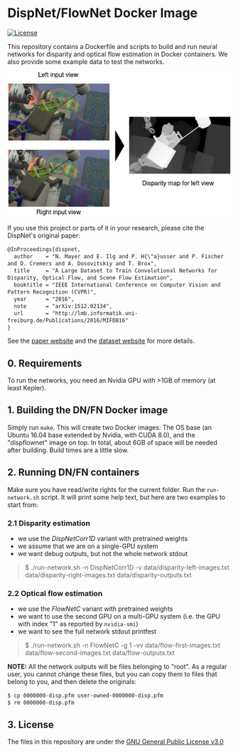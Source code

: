 # DispNet/FlowNet Docker Image

[![License](https://img.shields.io/badge/license-GPLv3-blue.svg)](LICENSE)

This repository contains a Dockerfile and scripts to build and run neural networks for disparity and optical flow estimation in Docker containers. We also provide some example data to test the networks. 

![Teaser](data/teaser.png)

If you use this project or parts of it in your research, please cite the DispNet's original paper:

    @InProceedings{dispnet,
      author    = "N. Mayer and E. Ilg and P. H{\"a}usser and P. Fischer and D. Cremers and A. Dosovitskiy and T. Brox",
      title     = "A Large Dataset to Train Convolutional Networks for Disparity, Optical Flow, and Scene Flow Estimation",
      booktitle = "IEEE International Conference on Computer Vision and Pattern Recognition (CVPR)",
      year      = "2016",
      note      = "arXiv:1512.02134",
      url       = "http://lmb.informatik.uni-freiburg.de/Publications/2016/MIFDB16"
    }

See the [paper website](http://lmb.informatik.uni-freiburg.de/Publications/2016/MIFDB16) and the [dataset website](https://lmb.informatik.uni-freiburg.de/resources/datasets/SceneFlowDatasets.en.html) for more details.

## 0. Requirements

To run the networks, you need an Nvidia GPU with >1GB of memory (at least Kepler).


## 1. Building the DN/FN Docker image

Simply run `make`. This will create two Docker images: The OS base (an Ubuntu 16.04 base extended by Nvidia, with CUDA 8.0), and the "dispflownet" image on top. In total, about 6GB of space will be needed after building. Build times are a little slow.


## 2. Running DN/FN containers

Make sure you have read/write rights for the current folder. Run the `run-network.sh` script. It will print some help text, but here are two examples to start from:

### 2.1 Disparity estimation
- we use the *DispNetCorr1D* variant with pretrained weights
- we assume that we are on a single-GPU system
- we want debug outputs, but not the whole network stdout

> $ ./run-network.sh -n DispNetCorr1D -v data/disparity-left-images.txt data/disparity-right-images.txt data/disparity-outputs.txt


### 2.2 Optical flow estimation
- we use the *FlowNetC* variant with pretrained weights
- we want to use the second GPU on a multi-GPU system (i.e. the GPU with index "1" as reported by `nvidia-smi`)
- we want to see the full network stdout printfest

> $ ./run-network.sh -n FlowNetC -g 1 -vv data/flow-first-images.txt data/flow-second-images.txt data/flow-outputs.txt


**NOTE:** All the network outputs will be files belonging to "root".  As a regular user, you cannot change these files, but you can copy them to files that belong to you, and then delete the originals:

    $ cp 0000000-disp.pfm user-owned-0000000-disp.pfm
    $ rm 0000000-disp.pfm


## 3. License
The files in this repository are under the [GNU General Public License v3.0](LICENSE.txt)

